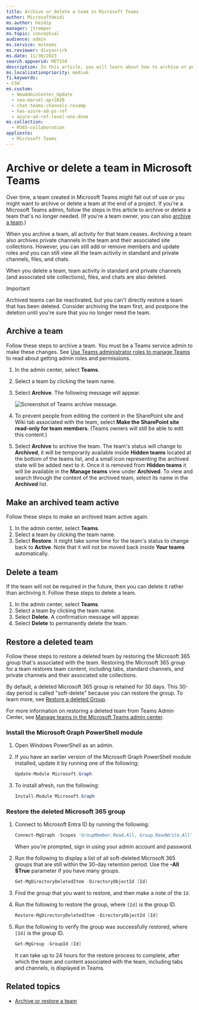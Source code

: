 ```yaml
---
title: Archive or delete a team in Microsoft Teams
author: MicrosoftHeidi
ms.author: heidip
manager: jtremper
ms.topic: conceptual
audience: admin
ms.service: msteams
ms.reviewer: divyasrirk
ms.date: 11/30/2023
search.appverid: MET150
description: In this article, you will learn about how to archive or permanently delete a team in Microsoft Teams.
ms.localizationpriority: medium
f1.keywords:
- CSH
ms.custom:
  - NewAdminCenter_Update
  - seo-marvel-apr2020
  - chat-teams-channels-revamp
  - has-azure-ad-ps-ref
  - azure-ad-ref-level-one-done
ms.collection:
  - M365-collaboration
appliesto:
  - Microsoft Teams
---
```


# Archive or delete a team in Microsoft Teams

Over time, a team created in Microsoft Teams might fall out of use or you might want to archive or delete a team at the end of a project. If you're a Microsoft Teams admin, follow the steps in this article to archive or delete a team that's no longer needed. (If you're a team owner, you can also [archive a team](https://support.microsoft.com/office/dc161cfd-b328-440f-974b-5da5bd98b5a7).)

When you archive a team, all activity for that team ceases. Archiving a team also archives private channels in the team and their associated site collections.  However, you can still add or remove members and update roles and you can still view all the team activity in standard and private channels, files, and chats.

When you delete a team, team activity in standard and private channels (and associated site collections), files, and chats are also deleted.

> [!IMPORTANT]
> Archived teams can be reactivated, but you can't directly restore a team that has been deleted. Consider archiving the team first, and postpone the deletion until you're sure that you no longer need the team.

## Archive a team

Follow these steps to archive a team. You must be a Teams service admin to make these changes. See [Use Teams administrator roles to manage Teams](./using-admin-roles.md) to read about getting admin roles and permissions.

1. In the admin center, select **Teams**.
2. Select a team by clicking the team name.
3. Select **Archive**. The following message will appear.

    ![Screenshot of Teams archive message.](media/teams-archive-message.png)

4. To prevent people from editing the content in the SharePoint site and Wiki tab associated with the team, select **Make the SharePoint site read-only for team members**. (Teams owners will still be able to edit this content.)
5. Select **Archive** to archive the team. The team's status will change to **Archived**, it will be temporarily available inside **Hidden teams** located at the bottom of the teams list, and a small icon representing the archived state will be added next to it. Once it is removed from **Hidden teams** it will be available in the **Manage teams** view under **Archived**. To view and search through the content of the archived team, select its name in the **Archived** list.

## Make an archived team active

Follow these steps to make an archived team active again.

1. In the admin center, select **Teams**.
2. Select a team by clicking the team name.
3. Select **Restore**. It might take some time for the team's status to change back to **Active**. Note that it will not be moved back inside **Your teams** automatically.


## Delete a team

If the team will not be required in the future, then you can delete it rather than archiving it. Follow these steps to delete a team.

1. In the admin center, select **Teams**.
2. Select a team by clicking the team name.
3. Select **Delete**. A confirmation message will appear.
4. Select **Delete** to permanently delete the team.

## Restore a deleted team

Follow these steps to restore a deleted team by restoring the Microsoft 365 group that's associated with the team. Restoring the Microsoft 365 group for a team restores team content, including tabs, standard channels, and private channels and their associated site collections.

By default, a deleted Microsoft 365 group is retained for 30 days. This 30-day period is called "soft-delete" because you can restore the group. To learn more, see [Restore a deleted Group](/microsoft-365/admin/create-groups/restore-deleted-group).

For more information on restoring a deleted team from Teams Admin Center, see [Manage teams in the Microsoft Teams admin center](manage-teams-in-modern-portal.md).

### Install the Microsoft Graph PowerShell module

1. Open Windows PowerShell as an admin.
2. If you have an earlier version of the Microsoft Graph PowerShell module installed, update it by running one of the following:

    ```PowerShell
    Update-Module Microsoft.Graph
    ```

3. To install afresh, run the following:

    ```PowerShell
    Install-Module Microsoft.Graph
    ```

### Restore the deleted Microsoft 365 group

1. Connect to Microsoft Entra ID by running the following:

    ```PowerShell
    Connect-MgGraph -Scopes 'GroupMember.Read.All, Group.ReadWrite.All' 
    ```

    When you're prompted, sign in using your admin account and password.

1. Run the following to display a list of all soft-deleted Microsoft 365 groups that are still within the 30-day retention period. Use the **-All $True** parameter if you have many groups.

    ```PowerShell
    Get-MgDirectoryDeletedItem -DirectoryObjectId [Id]
    ```

1. Find the group that you want to restore, and then make a note of the `Id`.
1. Run the following to restore the group, where `[Id]` is the group ID.

    ```PowerShell
    Restore-MgDirectoryDeletedItem -DirectoryObjectId [Id]
    ```

1. Run the following to verify the group was successfully restored, where `[Id]` is the group ID.

    ```PowerShell
    Get-MgGroup -GroupId [Id]
    ```

    It can take up to 24 hours for the restore process to complete, after which the team and content associated with the team, including tabs and channels, is displayed in Teams.


## Related topics

- [Archive or restore a team](https://support.microsoft.com/office/archive-or-restore-a-team-dc161cfd-b328-440f-974b-5da5bd98b5a7)
